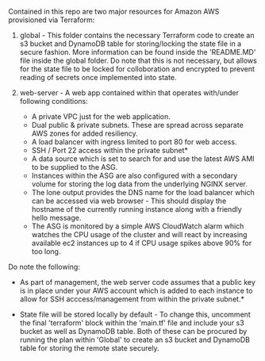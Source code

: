 Contained in this repo are two major resources for Amazon AWS provisioned via Terraform:

1. global - This folder contains the necessary Terraform code to create an s3 bucket and DynamoDB table for storing/locking the state file in a secure fashion. More information can be found inside the 'README.MD' file inside the global folder. Do note that this is not necessary, but allows for the state file to be locked for colloboration and encrypted to prevent reading of secrets once implemented into state.

2. web-server - A web app contained within that operates with/under following conditions:
    - A private VPC just for the web application.
    - Dual public & private subnets. These are spread across separate AWS zones for added resiliency.
    -  A load balancer with ingress limited to port 80 for web access. 
    - SSH / Port 22 access within the private subnet*
    - A data source which is set to search for and use the latest AWS AMI to be supplied to the ASG.
    - Instances within the ASG are also configured with a secondary volume for storing the log data from the underlying NGINX server.
    - The lone output provides the DNS name for the load balancer which can be accessed via web browser - This should display the hostname of the currently running instance along with a friendly hello message.
    - The ASG is monitored by a simple AWS CloudWatch alarm which watches the CPU usage of the cluster and will react by increasing available ec2 instances up to 4 if CPU usage spikes above 90% for too long.


Do note the following:

- As part of management, the web server code assumes that a public key is in place under your AWS account which is added to each instance to allow for SSH acccess/management from within the private subnet.*

- State file will be stored locally by default - To change this, uncomment the final 'terraform' block within the 'main.tf' file and include your s3 bucket as well as DynamoDB table. Both of these can be procured by running the plan within 'Global' to create an s3 bucket and DynamoDB table for storing the remote state securely. 
